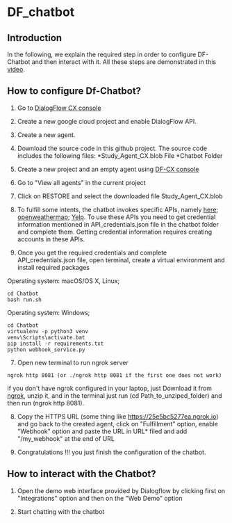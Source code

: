 # DF_chatbot

## Introduction 
In the following, we explain the required step in order to configure DF-Chatbot and then interact with it. All these steps are demonstrated in this [video](https://drive.google.com/file/d/1_dwLW0SgkQHw-pU6RHTVlWK1JT-MCZIT/view?usp=sharing).
## How to configure Df-Chatbot? 
1. Go to [DialogFlow CX console](https://dialogflow.cloud.google.com/cx/projects)
2. Create a new google cloud project and enable DialogFlow API.
3. Create a new agent.
4. Download the source code in this github project. The source code includes the following files:
  *Study_Agent_CX.blob File
  *Chatbot Folder
  
2. Create a new project and an empty agent using  [DF-CX console](https://dialogflow.cloud.google.com/cx/projects)

3. Go to "View all agents" in the current project

4. Click on RESTORE and select the downloaded file Study_Agent_CX.blob
5. To fulfill some intents, the chatbot invokes specific APIs, namely [here](https://developer.here.com/); [openweathermap](https://openweathermap.org/api); [Yelp](https://www.yelp.com/developers/documentation/v3). To use these APIs you need to get credential information mentioned in API_credentials.json file in the chatbot folder and complete them. Getting credential information requires creating accounts in these APIs.

6. Once you get the required credentials and complete API_credentials.json file, open terminal, create a virtual environment and install required packages

Operating system: macOS/OS X, Linux; 
```
cd Chatbot
bash run.sh
```

Operating system: Windows; 
```
cd Chatbot
virtualenv -p python3 venv
venv\Scripts\activate.bat
pip install -r requirements.txt
python webhook_service.py
```

7. Open new terminal to run ngrok server

```
ngrok http 8081 (or ./ngrok http 8081 if the first one does not work) 
```
if you don't have ngrok configured in your laptop, just Download it from [ngrok](https://ngrok.com/download), unzip it, and in the terminal just run (cd Path_to_unziped_folder) and then run (ngrok http 8081).

8. Copy the HTTPS URL (some thing like https://25e5bc5277ea.ngrok.io) and go back to the created agent, click on "Fulfillment" option, enable "Webhook" option and paste the URL in URL* filed and add "/my_webhook" at the end of URL 

9. Congratulations !!! you just finish the configuration of the chatbot.

## How to interact with the Chatbot?  

1. Open the demo web interface provided by Dialogflow by clicking first on "Integrations" option and then on the "Web Demo" option

2. Start chatting with the chatbot




